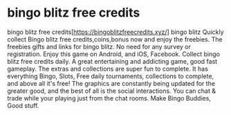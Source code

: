 # bingo blitz free credits
bingo blitz free credits[https://bingoblitzfreecredits.xyz/]
bingo blitz Quickly collect Bingo blitz free credits,coins,bonus now and enjoy the freebies. The freebies gifts and links for bingo blitz. No need for any survey or registration. Enjoy this game on Android, and iOS,  Facebook.  Collect bingo blitz free credits daily. A great entertaining and addicting game, good fast gameplay. The extras and collections are super fun to complete.  It has everything Bingo, Slots, Free daily tournaments, collections to complete, and above all it's free! The graphics are constantly being updated for the greater good, and the best of all is the social interactions. You can chat &amp; trade while your playing just from the chat rooms. Make Bingo Buddies, Good stuff.
